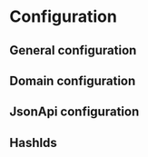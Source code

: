 # Configuration

## General configuration

## Domain configuration

## JsonApi configuration

## HashIds
